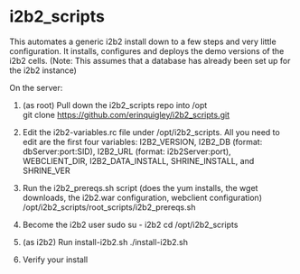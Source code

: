 # i2b2_scripts
This automates a generic i2b2 install down to a few steps and very little configuration. It installs, configures and deploys the demo versions of the i2b2 cells. (Note: This assumes that a database has already been set up for the i2b2 instance)

On the server:

1. (as root) Pull down the i2b2_scripts repo into /opt                                 
   git clone https://github.com/erinquigley/i2b2_scripts.git

2. Edit the i2b2-variables.rc file under /opt/i2b2_scripts. All you need to edit are the first four variables: I2B2_VERSION, I2B2_DB (format: dbServer:port:SID), I2B2_URL (format: i2b2Server:port), WEBCLIENT_DIR, I2B2_DATA_INSTALL, SHRINE_INSTALL, and SHRINE_VER

3. Run the i2b2_prereqs.sh script (does the yum installs, the wget downloads, the i2b2.war configuration, webclient configuration)
   /opt/i2b2_scripts/root_scripts/i2b2_prereqs.sh
3. Become the i2b2 user
   sudo su - i2b2
   cd /opt/i2b2_scripts
4. (as i2b2) Run install-i2b2.sh
   ./install-i2b2.sh
5. Verify your install
